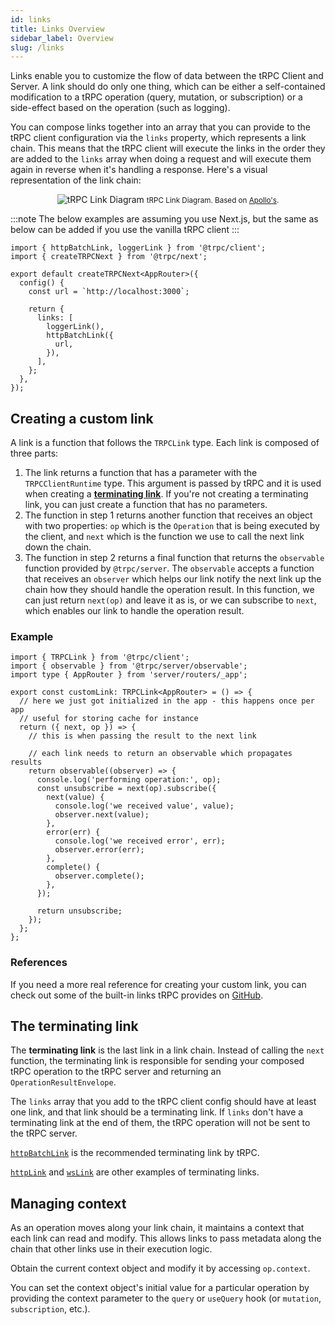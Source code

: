 ```yaml
---
id: links
title: Links Overview
sidebar_label: Overview
slug: /links
---
```


Links enable you to customize the flow of data between the tRPC Client and Server. A link should do only one thing, which can be either a self-contained modification to a tRPC operation (query, mutation, or subscription) or a side-effect based on the operation (such as logging).

You can compose links together into an array that you can provide to the tRPC client configuration via the `links` property, which represents a link chain. This means that the tRPC client will execute the links in the order they are added to the `links` array when doing a request and will execute them again in reverse when it's handling a response. Here's a visual representation of the link chain:

<div align="center" style={{marginBottom: '12px'}}>
  <img src="/img/links-diagram.svg" style={{background: 'white'}} alt="tRPC Link Diagram"/>
  <small>tRPC Link Diagram. Based on <a href="https://www.apollographql.com/docs/react/api/link/introduction/" target="_blank">Apollo's</a>.</small>
</div>

:::note
The below examples are assuming you use Next.js, but the same as below can be added if you use the vanilla tRPC client
:::

```tsx title='utils/trpc.ts'
import { httpBatchLink, loggerLink } from '@trpc/client';
import { createTRPCNext } from '@trpc/next';

export default createTRPCNext<AppRouter>({
  config() {
    const url = `http://localhost:3000`;

    return {
      links: [
        loggerLink(),
        httpBatchLink({
          url,
        }),
      ],
    };
  },
});
```

## Creating a custom link

A link is a function that follows the `TRPCLink` type. Each link is composed of three parts:

1. The link returns a function that has a parameter with the `TRPCClientRuntime` type. This argument is passed by tRPC and it is used when creating a [**terminating link**](#the-terminating-link). If you're not creating a terminating link, you can just create a function that has no parameters.
2. The function in step 1 returns another function that receives an object with two properties: `op` which is the `Operation` that is being executed by the client, and `next` which is the function we use to call the next link down the chain.
3. The function in step 2 returns a final function that returns the `observable` function provided by `@trpc/server`. The `observable` accepts a function that receives an `observer` which helps our link notify the next link up the chain how they should handle the operation result. In this function, we can just return `next(op)` and leave it as is, or we can subscribe to `next`, which enables our link to handle the operation result.

### Example

```tsx title='utils/customLink.ts'
import { TRPCLink } from '@trpc/client';
import { observable } from '@trpc/server/observable';
import type { AppRouter } from 'server/routers/_app';

export const customLink: TRPCLink<AppRouter> = () => {
  // here we just got initialized in the app - this happens once per app
  // useful for storing cache for instance
  return ({ next, op }) => {
    // this is when passing the result to the next link

    // each link needs to return an observable which propagates results
    return observable((observer) => {
      console.log('performing operation:', op);
      const unsubscribe = next(op).subscribe({
        next(value) {
          console.log('we received value', value);
          observer.next(value);
        },
        error(err) {
          console.log('we received error', err);
          observer.error(err);
        },
        complete() {
          observer.complete();
        },
      });

      return unsubscribe;
    });
  };
};
```

### References

If you need a more real reference for creating your custom link, you can check out some of the built-in links tRPC provides on [GitHub](https://github.com/trpc/trpc/tree/next/packages/client/src/links).

## The terminating link

The **terminating link** is the last link in a link chain. Instead of calling the `next` function, the terminating link is responsible for sending your composed tRPC operation to the tRPC server and returning an `OperationResultEnvelope`.

The `links` array that you add to the tRPC client config should have at least one link, and that link should be a terminating link. If `links` don't have a terminating link at the end of them, the tRPC operation will not be sent to the tRPC server.

[`httpBatchLink`](./httpBatchLink.md) is the recommended terminating link by tRPC.

[`httpLink`](./httpLink.md) and [`wsLink`](./wsLink.md) are other examples of terminating links.

## Managing context

As an operation moves along your link chain, it maintains a context that each link can read and modify. This allows links to pass metadata along the chain that other links use in their execution logic.

Obtain the current context object and modify it by accessing `op.context`.

You can set the context object's initial value for a particular operation by providing the context parameter to the `query` or `useQuery` hook (or `mutation`, `subscription`, etc.).
